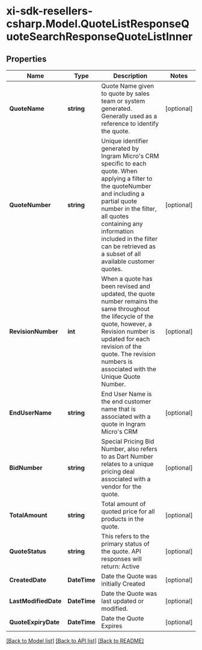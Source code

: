 # xi-sdk-resellers-csharp.Model.QuoteListResponseQuoteSearchResponseQuoteListInner

## Properties

Name | Type | Description | Notes
------------ | ------------- | ------------- | -------------
**QuoteName** | **string** | Quote Name given to quote by sales team or system generated. Generally used as a reference to identify the quote. | [optional] 
**QuoteNumber** | **string** | Unique identifier generated by Ingram Micro&#39;s CRM specific to each quote. When applying a filter to the quoteNumber and including a partial quote number in the filter, all quotes containing any information included in the filter can be retrieved as a subset of all available customer quotes. | [optional] 
**RevisionNumber** | **int** | When a quote has been revised and updated, the quote number remains the same throughout the lifecycle of the quote, however, a Revision number is updated for each revision of the quote. The revision numbers is associated with the Unique Quote Number. | [optional] 
**EndUserName** | **string** | End User Name is the end customer name that is associated with a quote in Ingram Micro&#39;s CRM | [optional] 
**BidNumber** | **string** | Special Pricing Bid Number, also refers to as Dart Number relates to a unique pricing deal associated with a vendor for the quote. | [optional] 
**TotalAmount** | **string** | Total amount of quoted price for all products in the quote. | [optional] 
**QuoteStatus** | **string** | This refers to the primary status of the quote. API responses will return: Active | [optional] 
**CreatedDate** | **DateTime** | Date the Quote was initially Created | [optional] 
**LastModifiedDate** | **DateTime** | Date the Quote was last updated or modified. | [optional] 
**QuoteExpiryDate** | **DateTime** | Date the Quote Expires | [optional] 

[[Back to Model list]](../README.md#documentation-for-models) [[Back to API list]](../README.md#documentation-for-api-endpoints) [[Back to README]](../README.md)

